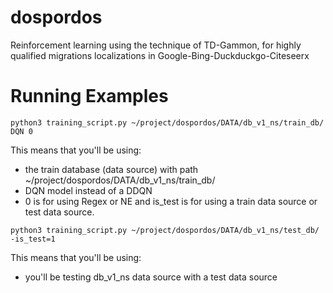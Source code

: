 # dospordos
Reinforcement learning using the technique of TD-Gammon, for highly qualified migrations localizations in Google-Bing-Duckduckgo-Citeseerx

# Running Examples 

`python3 training_script.py ~/project/dospordos/DATA/db_v1_ns/train_db/ DQN 0 `

This means that you'll be using:
 - the train database (data source) with path ~/project/dospordos/DATA/db_v1_ns/train_db/ 
 - DQN model instead of a DDQN
  - 0 is for using Regex or NE and is_test is for using a train data source or test data source. 
 
 
 `python3 training_script.py ~/project/dospordos/DATA/db_v1_ns/test_db/ -is_test=1`
 
 This means that you'll be using:
 - you'll be testing db_v1_ns data source with a test data source 
